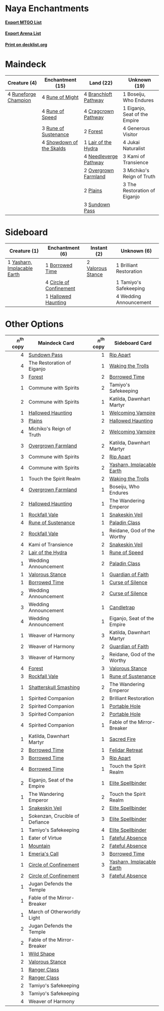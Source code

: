 # Naya Enchantments

#### [Export MTGO List](../collection/Naya%20Enchantments/Naya%20Enchantments.txt)
#### [Export Arena List](../collection/Naya%20Enchantments/Naya%20Enchantments_arena.txt)
#### [Print on decklist.org](http://decklist.org/?deckmain=1%09Boseiju,%20Who%20Endures%0A4%09Branchloft%20Pathway%0A4%09Cragcrown%20Pathway%0A1%09Eiganjo,%20Seat%20of%20the%20Empire%0A2%09Forest%0A4%09Generous%20Visitor%0A4%09Jukai%20Naturalist%0A3%09Kami%20of%20Transience%0A1%09Lair%20of%20the%20Hydra%0A3%09Michiko's%20Reign%20of%20Truth%0A4%09Needleverge%20Pathway%0A2%09Overgrown%20Farmland%0A2%09Plains%0A4%09Rune%20of%20Might%0A4%09Rune%20of%20Speed%0A3%09Rune%20of%20Sustenance%0A4%09Runeforge%20Champion%0A4%09Showdown%20of%20the%20Skalds%0A3%09Sundown%20Pass%0A3%09The%20Restoration%20of%20Eiganjo&deckside=1%09Borrowed%20Time%0A1%09Brilliant%20Restoration%0A4%09Circle%20of%20Confinement%0A1%09Hallowed%20Haunting%0A1%09Tamiyo's%20Safekeeping%0A2%09Valorous%20Stance%0A4%09Wedding%20Announcement%0A1%09Yasharn,%20Implacable%20Earth)
# Maindeck

|                                         Creature (4)                                          |                                         Enchantment (15)                                          |                                           Land (22)                                            |        Unknown (19)         |
|-----------------------------------------------------------------------------------------------|---------------------------------------------------------------------------------------------------|------------------------------------------------------------------------------------------------|-----------------------------|
|4 [Runeforge Champion](http://gatherer.wizards.com/Pages/Card/Details.aspx?multiverseid=503632)|4 [Rune of Might](http://gatherer.wizards.com/Pages/Card/Details.aspx?multiverseid=503807)         |4 [Branchloft Pathway](http://gatherer.wizards.com/Pages/Card/Details.aspx?multiverseid=491909) |1 Boseiju, Who Endures       |
|                                                                                               |4 [Rune of Speed](http://gatherer.wizards.com/Pages/Card/Details.aspx?multiverseid=503760)         |4 [Cragcrown Pathway](http://gatherer.wizards.com/Pages/Card/Details.aspx?multiverseid=491915)  |1 Eiganjo, Seat of the Empire|
|                                                                                               |3 [Rune of Sustenance](http://gatherer.wizards.com/Pages/Card/Details.aspx?multiverseid=503631)    |2 [Forest](http://gatherer.wizards.com/Pages/Card/Details.aspx?multiverseid=439860)             |4 Generous Visitor           |
|                                                                                               |4 [Showdown of the Skalds](http://gatherer.wizards.com/Pages/Card/Details.aspx?multiverseid=503845)|1 [Lair of the Hydra](http://gatherer.wizards.com/Pages/Card/Details.aspx?multiverseid=527546)  |4 Jukai Naturalist           |
|                                                                                               |                                                                                                   |4 [Needleverge Pathway](http://gatherer.wizards.com/Pages/Card/Details.aspx?multiverseid=491918)|3 Kami of Transience         |
|                                                                                               |                                                                                                   |2 [Overgrown Farmland](http://gatherer.wizards.com/Pages/Card/Details.aspx?multiverseid=535064) |3 Michiko's Reign of Truth   |
|                                                                                               |                                                                                                   |2 [Plains](http://gatherer.wizards.com/Pages/Card/Details.aspx?multiverseid=439856)             |3 The Restoration of Eiganjo |
|                                                                                               |                                                                                                   |3 [Sundown Pass](http://gatherer.wizards.com/Pages/Card/Details.aspx?multiverseid=541142)       |                             |


# Sideboard

|                                             Creature (1)                                             |                                         Enchantment (6)                                          |                                        Instant (2)                                         |      Unknown (6)      |
|------------------------------------------------------------------------------------------------------|--------------------------------------------------------------------------------------------------|--------------------------------------------------------------------------------------------|-----------------------|
|1 [Yasharn, Implacable Earth](http://gatherer.wizards.com/Pages/Card/Details.aspx?multiverseid=491891)|1 [Borrowed Time](http://gatherer.wizards.com/Pages/Card/Details.aspx?multiverseid=534759)        |2 [Valorous Stance](http://gatherer.wizards.com/Pages/Card/Details.aspx?multiverseid=391950)|1 Brilliant Restoration|
|                                                                                                      |4 [Circle of Confinement](http://gatherer.wizards.com/Pages/Card/Details.aspx?multiverseid=540834)|                                                                                            |1 Tamiyo's Safekeeping |
|                                                                                                      |1 [Hallowed Haunting](http://gatherer.wizards.com/Pages/Card/Details.aspx?multiverseid=540847)    |                                                                                            |4 Wedding Announcement |


# Other Options

|*n*<sup>th</sup> copy|                                         Maindeck Card                                          |*n*<sup>th</sup> copy|                                           Sideboard Card                                           |
|--------------------:|------------------------------------------------------------------------------------------------|--------------------:|----------------------------------------------------------------------------------------------------|
|                    4|[Sundown Pass](http://gatherer.wizards.com/Pages/Card/Details.aspx?multiverseid=541142)         |                    1|[Rip Apart](http://gatherer.wizards.com/Pages/Card/Details.aspx?multiverseid=513717)                |
|                    4|The Restoration of Eiganjo                                                                      |                    1|[Waking the Trolls](http://gatherer.wizards.com/Pages/Card/Details.aspx?multiverseid=503850)        |
|                    3|[Forest](http://gatherer.wizards.com/Pages/Card/Details.aspx?multiverseid=439860)               |                    2|[Borrowed Time](http://gatherer.wizards.com/Pages/Card/Details.aspx?multiverseid=534759)            |
|                    1|Commune with Spirits                                                                            |                    2|Tamiyo's Safekeeping                                                                                |
|                    2|Commune with Spirits                                                                            |                    1|Katilda, Dawnhart Martyr                                                                            |
|                    1|[Hallowed Haunting](http://gatherer.wizards.com/Pages/Card/Details.aspx?multiverseid=540847)    |                    1|[Welcoming Vampire](http://gatherer.wizards.com/Pages/Card/Details.aspx?multiverseid=540882)        |
|                    3|[Plains](http://gatherer.wizards.com/Pages/Card/Details.aspx?multiverseid=439856)               |                    2|[Hallowed Haunting](http://gatherer.wizards.com/Pages/Card/Details.aspx?multiverseid=540847)        |
|                    4|Michiko's Reign of Truth                                                                        |                    2|[Welcoming Vampire](http://gatherer.wizards.com/Pages/Card/Details.aspx?multiverseid=540882)        |
|                    3|[Overgrown Farmland](http://gatherer.wizards.com/Pages/Card/Details.aspx?multiverseid=535064)   |                    2|Katilda, Dawnhart Martyr                                                                            |
|                    3|Commune with Spirits                                                                            |                    2|[Rip Apart](http://gatherer.wizards.com/Pages/Card/Details.aspx?multiverseid=513717)                |
|                    4|Commune with Spirits                                                                            |                    2|[Yasharn, Implacable Earth](http://gatherer.wizards.com/Pages/Card/Details.aspx?multiverseid=491891)|
|                    1|Touch the Spirit Realm                                                                          |                    2|[Waking the Trolls](http://gatherer.wizards.com/Pages/Card/Details.aspx?multiverseid=503850)        |
|                    4|[Overgrown Farmland](http://gatherer.wizards.com/Pages/Card/Details.aspx?multiverseid=535064)   |                    1|Boseiju, Who Endures                                                                                |
|                    2|[Hallowed Haunting](http://gatherer.wizards.com/Pages/Card/Details.aspx?multiverseid=540847)    |                    1|The Wandering Emperor                                                                               |
|                    1|[Rockfall Vale](http://gatherer.wizards.com/Pages/Card/Details.aspx?multiverseid=535065)        |                    1|[Snakeskin Veil](http://gatherer.wizards.com/Pages/Card/Details.aspx?multiverseid=503810)           |
|                    4|[Rune of Sustenance](http://gatherer.wizards.com/Pages/Card/Details.aspx?multiverseid=503631)   |                    1|[Paladin Class](http://gatherer.wizards.com/Pages/Card/Details.aspx?multiverseid=527316)            |
|                    2|[Rockfall Vale](http://gatherer.wizards.com/Pages/Card/Details.aspx?multiverseid=535065)        |                    1|Reidane, God of the Worthy                                                                          |
|                    4|Kami of Transience                                                                              |                    2|[Snakeskin Veil](http://gatherer.wizards.com/Pages/Card/Details.aspx?multiverseid=503810)           |
|                    2|[Lair of the Hydra](http://gatherer.wizards.com/Pages/Card/Details.aspx?multiverseid=527546)    |                    1|[Rune of Speed](http://gatherer.wizards.com/Pages/Card/Details.aspx?multiverseid=503760)            |
|                    1|Wedding Announcement                                                                            |                    2|[Paladin Class](http://gatherer.wizards.com/Pages/Card/Details.aspx?multiverseid=527316)            |
|                    1|[Valorous Stance](http://gatherer.wizards.com/Pages/Card/Details.aspx?multiverseid=391950)      |                    1|[Guardian of Faith](http://gatherer.wizards.com/Pages/Card/Details.aspx?multiverseid=527305)        |
|                    1|[Borrowed Time](http://gatherer.wizards.com/Pages/Card/Details.aspx?multiverseid=534759)        |                    1|[Curse of Silence](http://gatherer.wizards.com/Pages/Card/Details.aspx?multiverseid=534770)         |
|                    2|Wedding Announcement                                                                            |                    2|[Curse of Silence](http://gatherer.wizards.com/Pages/Card/Details.aspx?multiverseid=534770)         |
|                    3|Wedding Announcement                                                                            |                    1|[Candletrap](http://gatherer.wizards.com/Pages/Card/Details.aspx?multiverseid=534763)               |
|                    4|Wedding Announcement                                                                            |                    1|Eiganjo, Seat of the Empire                                                                         |
|                    1|Weaver of Harmony                                                                               |                    3|Katilda, Dawnhart Martyr                                                                            |
|                    2|Weaver of Harmony                                                                               |                    2|[Guardian of Faith](http://gatherer.wizards.com/Pages/Card/Details.aspx?multiverseid=527305)        |
|                    3|Weaver of Harmony                                                                               |                    2|Reidane, God of the Worthy                                                                          |
|                    4|[Forest](http://gatherer.wizards.com/Pages/Card/Details.aspx?multiverseid=439860)               |                    3|[Valorous Stance](http://gatherer.wizards.com/Pages/Card/Details.aspx?multiverseid=391950)          |
|                    3|[Rockfall Vale](http://gatherer.wizards.com/Pages/Card/Details.aspx?multiverseid=535065)        |                    1|[Rune of Sustenance](http://gatherer.wizards.com/Pages/Card/Details.aspx?multiverseid=503631)       |
|                    1|[Shatterskull Smashing](http://gatherer.wizards.com/Pages/Card/Details.aspx?multiverseid=491802)|                    2|The Wandering Emperor                                                                               |
|                    1|Spirited Companion                                                                              |                    2|Brilliant Restoration                                                                               |
|                    2|Spirited Companion                                                                              |                    1|[Portable Hole](http://gatherer.wizards.com/Pages/Card/Details.aspx?multiverseid=527320)            |
|                    3|Spirited Companion                                                                              |                    2|[Portable Hole](http://gatherer.wizards.com/Pages/Card/Details.aspx?multiverseid=527320)            |
|                    4|Spirited Companion                                                                              |                    1|Fable of the Mirror-Breaker                                                                         |
|                    1|Katilda, Dawnhart Martyr                                                                        |                    1|[Sacred Fire](http://gatherer.wizards.com/Pages/Card/Details.aspx?multiverseid=535035)              |
|                    2|[Borrowed Time](http://gatherer.wizards.com/Pages/Card/Details.aspx?multiverseid=534759)        |                    1|[Felidar Retreat](http://gatherer.wizards.com/Pages/Card/Details.aspx?multiverseid=491638)          |
|                    3|[Borrowed Time](http://gatherer.wizards.com/Pages/Card/Details.aspx?multiverseid=534759)        |                    3|[Rip Apart](http://gatherer.wizards.com/Pages/Card/Details.aspx?multiverseid=513717)                |
|                    4|[Borrowed Time](http://gatherer.wizards.com/Pages/Card/Details.aspx?multiverseid=534759)        |                    1|Touch the Spirit Realm                                                                              |
|                    2|Eiganjo, Seat of the Empire                                                                     |                    1|[Elite Spellbinder](http://gatherer.wizards.com/Pages/Card/Details.aspx?multiverseid=513494)        |
|                    1|The Wandering Emperor                                                                           |                    2|Touch the Spirit Realm                                                                              |
|                    1|[Snakeskin Veil](http://gatherer.wizards.com/Pages/Card/Details.aspx?multiverseid=503810)       |                    2|[Elite Spellbinder](http://gatherer.wizards.com/Pages/Card/Details.aspx?multiverseid=513494)        |
|                    1|Sokenzan, Crucible of Defiance                                                                  |                    3|[Elite Spellbinder](http://gatherer.wizards.com/Pages/Card/Details.aspx?multiverseid=513494)        |
|                    1|Tamiyo's Safekeeping                                                                            |                    4|[Elite Spellbinder](http://gatherer.wizards.com/Pages/Card/Details.aspx?multiverseid=513494)        |
|                    1|Eater of Virtue                                                                                 |                    1|[Fateful Absence](http://gatherer.wizards.com/Pages/Card/Details.aspx?multiverseid=534774)          |
|                    1|[Mountain](http://gatherer.wizards.com/Pages/Card/Details.aspx?multiverseid=439859)             |                    2|[Fateful Absence](http://gatherer.wizards.com/Pages/Card/Details.aspx?multiverseid=534774)          |
|                    1|[Emeria's Call](http://gatherer.wizards.com/Pages/Card/Details.aspx?multiverseid=491633)        |                    3|[Borrowed Time](http://gatherer.wizards.com/Pages/Card/Details.aspx?multiverseid=534759)            |
|                    1|[Circle of Confinement](http://gatherer.wizards.com/Pages/Card/Details.aspx?multiverseid=540834)|                    3|[Yasharn, Implacable Earth](http://gatherer.wizards.com/Pages/Card/Details.aspx?multiverseid=491891)|
|                    2|[Circle of Confinement](http://gatherer.wizards.com/Pages/Card/Details.aspx?multiverseid=540834)|                    3|[Fateful Absence](http://gatherer.wizards.com/Pages/Card/Details.aspx?multiverseid=534774)          |
|                    1|Jugan Defends the Temple                                                                        |                     |                                                                                                    |
|                    1|Fable of the Mirror-Breaker                                                                     |                     |                                                                                                    |
|                    1|March of Otherworldly Light                                                                     |                     |                                                                                                    |
|                    2|Jugan Defends the Temple                                                                        |                     |                                                                                                    |
|                    2|Fable of the Mirror-Breaker                                                                     |                     |                                                                                                    |
|                    1|[Wild Shape](http://gatherer.wizards.com/Pages/Card/Details.aspx?multiverseid=527499)           |                     |                                                                                                    |
|                    2|[Valorous Stance](http://gatherer.wizards.com/Pages/Card/Details.aspx?multiverseid=391950)      |                     |                                                                                                    |
|                    1|[Ranger Class](http://gatherer.wizards.com/Pages/Card/Details.aspx?multiverseid=527489)         |                     |                                                                                                    |
|                    2|[Ranger Class](http://gatherer.wizards.com/Pages/Card/Details.aspx?multiverseid=527489)         |                     |                                                                                                    |
|                    2|Tamiyo's Safekeeping                                                                            |                     |                                                                                                    |
|                    3|Tamiyo's Safekeeping                                                                            |                     |                                                                                                    |
|                    4|Weaver of Harmony                                                                               |                     |                                                                                                    |

